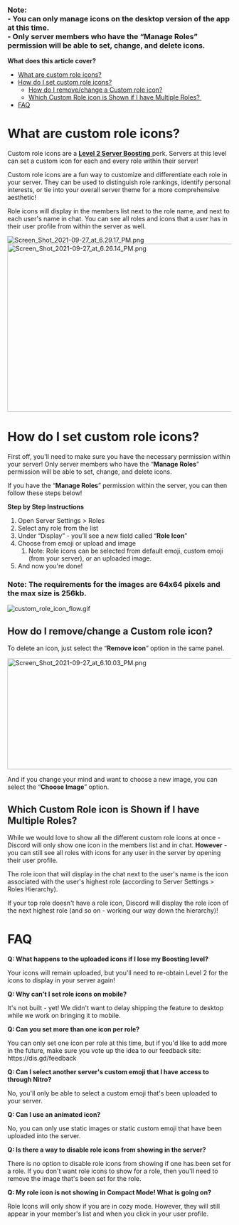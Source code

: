 <h3>
    <strong>Note:<br></strong>- You can only manage icons on the desktop version of the app at this time. <br>- Only server members who have the “Manage Roles” permission will be able to set, change, and delete icons.
</h3>
<p><span class="wysiwyg-font-size-large"><strong>What does this article cover?</strong></span></p>
<ul>
    <li><a href="#h_01FGN0D7PS28WY8H1KEFW5VBN0" target="_self">What are custom role icons?</a></li>
    <li>
        <a href="#h_01FGN0DHM4C3GQ0SRVJNYGGHH4" target="_self">How do I set custom role icons?</a>
        <ul>
            <li><a href="#h_01FGN0DY8RDXFFX6NJHVY0REC1" target="_self">How do I remove/change a Custom role icon?</a></li>
            <li><a href="#h_01FGN0E5W9CD9WGVVZQETPS10N" target="_self">Which Custom Role icon is Shown if I have Multiple Roles? </a></li>
        </ul>
    </li>
    <li><a href="#h_01FGN0EAYQ0WBKN5ZGJQT8MQWN" target="_self">FAQ</a></li>
</ul>
<h1 id="h_01FGN0D7PS28WY8H1KEFW5VBN0">What are custom role icons?</h1>
<p>Custom role icons are a <a href="https://support.discord.com/hc/en-us/articles/360028038352" target="_blank" rel="noopener"><strong>Level 2 Server Boosting</strong> </a>perk. Servers at this level can set a custom icon for each and every role within their server!</p>
<p>Custom role icons <span style="font-weight: 400;">are a fun way to customize and differentiate each role in your server</span>. They can be used to distinguish role rankings, identify personal interests, or tie into your overall server theme for a more comprehensive aesthetic!</p>
<p>Role icons will display in the members list next to the role name, and next to each user's name in chat. You can see all roles and icons that a user has in their user profile from within the server as well.</p>
<p><img src="https://support.discord.com/hc/article_attachments/4409580020759/Screen_Shot_2021-09-27_at_6.29.17_PM.png" alt="Screen_Shot_2021-09-27_at_6.29.17_PM.png"><img src="https://support.discord.com/hc/article_attachments/4409571914903/Screen_Shot_2021-09-27_at_6.26.14_PM.png" alt="Screen_Shot_2021-09-27_at_6.26.14_PM.png" width="803" height="378"></p>
<h1 id="h_01FGN0DHM4C3GQ0SRVJNYGGHH4">How do I set custom role icons?</h1>
<p>First off, you'll need to make sure you have the necessary permission within your server! Only server members who have the “<strong>Manage Roles</strong>” permission will be able to set, change, and delete icons.</p>
<p>If you have the “<strong>Manage Roles</strong>” permission within the server, you can then follow these steps below!</p>
<p><span class="wysiwyg-font-size-large wysiwyg-color-blue90"><strong>Step by Step Instructions</strong></span></p>
<ol>
    <li>Open Server Settings &gt; Roles</li>
    <li>Select any role from the list</li>
    <li>Under “Display” - you’ll see a new field called “<strong>Role Icon</strong>”</li>
    <li>Choose from emoji or upload and image
        <ol>
            <li>Note: Role icons can be selected from default emoji, custom emoji (from your server), or an uploaded image.</li>
        </ol>
    </li>
    <li>And now you're done!</li>
</ol>
<h3>
    <strong>Note:</strong> The requirements for the images are 64x64 pixels and the max size is 256kb.
</h3>
<p class="wysiwyg-text-align-center"><img src="https://support.discord.com/hc/article_attachments/4409579576599/custom_role_icon_flow.gif" alt="custom_role_icon_flow.gif"></p>
<h2 id="h_01FGN0DY8RDXFFX6NJHVY0REC1">How do I remove/change a Custom role icon?</h2>
<p>To delete an icon, just select the “<strong>Remove icon</strong>” option in the same panel.</p>
<p class="wysiwyg-text-align-center"><img src="https://support.discord.com/hc/article_attachments/4409579756823/Screen_Shot_2021-09-27_at_6.10.03_PM.png" alt="Screen_Shot_2021-09-27_at_6.10.03_PM.png" width="562" height="250"></p>
<p>And if you change your mind and want to choose a new image, you can select the “<strong>Choose Image</strong>” option.</p>
<h2 id="h_01FGN0E5W9CD9WGVVZQETPS10N">Which Custom Role icon is Shown if I have Multiple Roles? </h2>
<p><span style="font-weight: 400;">While we would love to show all the different custom role icons at once - Discord will only show one icon in the members list and in chat. <strong>However</strong> - you can still see all roles with icons for any user in the server by opening their user profile. </span></p>
<p><span style="font-weight: 400;">The role icon that will display in the chat next to the user's name is the icon associated with the user's highest role (according to Server Settings &gt; Roles Hierarchy). </span></p>
<p><span style="font-weight: 400;">If your top role doesn't have a role icon, Discord will display the role icon of the next highest role (and so on - working our way down the hierarchy)!</span></p>
<h1 id="h_01FGN0EAYQ0WBKN5ZGJQT8MQWN">FAQ</h1>
<p><span class="wysiwyg-font-size-large wysiwyg-color-blue90"><strong>Q: What happens to the uploaded icons if I lose my Boosting level?</strong></span></p>
<p>Your icons will remain uploaded, but you'll need to re-obtain Level 2 for the icons to display in your server again!</p>
<p><span class="wysiwyg-font-size-large wysiwyg-color-blue90"><strong>Q: Why can't I set role icons on mobile?</strong></span></p>
<p>It's not built - yet! We didn't want to delay shipping the feature to desktop while we work on bringing it to mobile.</p>
<p><span class="wysiwyg-font-size-large wysiwyg-color-blue90"><strong>Q: Can you set more than one icon per role?</strong></span></p>
<p>You can only set one icon per role at this time, but if you'd like to add more in the future, make sure you vote up the idea to our feedback site: https://dis.gd/feedback</p>
<p><span class="wysiwyg-font-size-large wysiwyg-color-blue90"><strong>Q: Can I select another server's custom emoji that I have access to through Nitro?</strong></span></p>
<p>No, you'll only be able to select a custom emoji that's been uploaded to your server.</p>
<p><span class="wysiwyg-font-size-large wysiwyg-color-blue90"><strong>Q: Can I use an animated icon?</strong></span></p>
<p>No, you can only use static images or static custom emoji that have been uploaded into the server.</p>
<p><span class="wysiwyg-font-size-large wysiwyg-color-blue90"><strong>Q: Is there a way to disable role icons from showing in the server?</strong></span></p>
<p>There is no option to disable role icons from showing if one has been set for a role. If you don't want role icons to show for a role, then you'll need to remove the image that's been set for the role.</p>
<p><span class="wysiwyg-font-size-large wysiwyg-color-blue90"><strong>Q: My role icon is not showing in Compact Mode! What is going on?</strong></span></p>
<p>Role Icons will only show if you are in cozy mode. However, they will still appear in your member's list and when you click in your user profile. </p>
<p> </p>